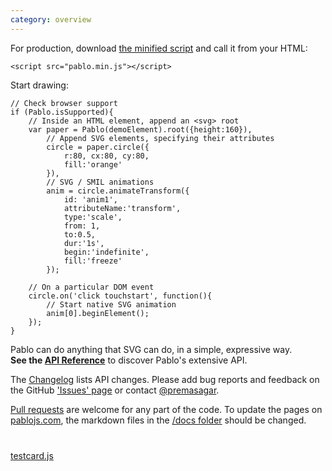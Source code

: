 ```yaml
---
category: overview
---
```


For production, download <a href="https://github.com/downloads/dharmafly/pablo/pablo.min.js" target="_blank">the minified script</a> and call it from your HTML:

    <script src="pablo.min.js"></script>

Start drawing:

    // Check browser support
    if (Pablo.isSupported){
        // Inside an HTML element, append an <svg> root
        var paper = Pablo(demoElement).root({height:160}),
            // Append SVG elements, specifying their attributes
            circle = paper.circle({
                r:80, cx:80, cy:80,
                fill:'orange'
            }),
            // SVG / SMIL animations
            anim = circle.animateTransform({
                id: 'anim1',
                attributeName:'transform',
                type:'scale',
                from: 1,
                to:0.5,
                dur:'1s',
                begin:'indefinite',
                fill:'freeze'
            });

        // On a particular DOM event
        circle.on('click touchstart', function(){
            // Start native SVG animation
            anim[0].beginElement();
        });
    }

Pablo can do anything that SVG can do, in a simple, expressive way.  
**See the [API Reference][reference]** to discover Pablo's extensive API.

The [Changelog][changelog] lists API changes. Please add bug reports and feedback on the GitHub ['Issues' page][issues] or contact [@premasagar][prem-twitter].

[Pull requests][pull-requests] are welcome for any part of the code. To update the pages on [pablojs.com][pablo-site], the markdown files in the [/docs folder][docs-folder] should be changed.


<!-- Testcard demo -->
<div id="testcard" style="margin-top:40px">
    <script>
        // Load testcard script on DOM ready
        if (document.addEventListener){
            document.addEventListener('DOMContentLoaded', function(){
                var script = document.createElement('script');
                document.body.appendChild(script);
                script.src = 'https://raw.github.com/dharmafly/pablo/master/examples/testcard/testcard.js';
            }, false);
        }
    </script>
</div>

[testcard.js][testcard.js]


[pablo-site]: http://pablojs.com
[reference]: http://pablojs.com/reference/
[issues]: https://github.com/dharmafly/pablo/issues
[changelog]: http://pablojs.com/details/#changelog
[prem-twitter]: https://twitter.com/premasagar
[docs-folder]: https://github.com/dharmafly/pablo/tree/master/docs
[pull-requests]: https://help.github.com/articles/using-pull-requests
[testcard.js]: https://github.com/dharmafly/pablo/blob/master/examples/testcard/testcard.js